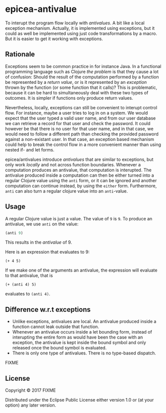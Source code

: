 # epicea-antivalue

To interupt the program flow locally with *antivalues*. A bit like a local exception mechanism. 
Actually, it is implemented using exceptions, but it could as well be implemented using just
code transformations by a macro. But it is easier to get it working with exceptions.

## Rationale

Exceptions seem to be common practice in for instance Java. In a functional programming language such as Clojure *the problem* is that they cause a lot of confusion: Should the result of the computation performed by a function be represented by a *return value*, or is it represented by an *exception* thrown by the function (or some function that it calls)? This is problematic, because it can be hard to simultaneously deal with these two types of outcomes. It is simpler if functions only produce return values.

Nevertheless, locally, exceptions can still be convenient to interupt control flow. For instance, maybe a user tries to log in on a system. We would expect that the user typed a valid user name, and from our user database we can retrieve a record for that user and check the password. It could however be that there is no user for that user name, and in that case, we would need to follow a different path than checking the provided password against a non-existant user. In that case, an exception based mechanism could help to break the control flow in a more convenient manner than using nested if- and let forms.

epicea/antivalues introduce *antivalues* that are similar to exceptions, but only work *locally* and not across function boundaries. Whenever a computation produces an antivalue, that computation is interupted. The antivalue produced inside a computation can then be either turned into a regular Clojure value using the ```anti``` form, or it can be ignored and another computation can continue instead, by using the ```either``` form. Furthermore, ```anti``` can also turn a regular clojure value into an ```anti```-value.

## Usage
A regular Clojure value is just a value. The value of ```9``` is ```9```. To produce an antivalue, we use ```anti``` on the value:
```clojure
(anti 9)
```
This results in the *antivalue* of 9.

Here is an expression that evaluates to 9:
```
(+ 4 5)
```
If we make one of the arguments an antivalue, the expression will evaluate to that antivalue, that is
```
(+ (anti 4) 5)
```
evaluates to ```(anti 4)```.






## Difference w.r.t exceptions

  * Unlike exceptions, antivalues are local. An antivalue produced inside a function cannot leak outside that function.
  * Whenever an antivalue occurs inside a let bounding form, instead of interupting the entire form as would have been the case with an exception, the antivalue is kept inside the bound symbol and only released once the bound symbol is evaluated.
  * There is only one type of antivalues. There is no type-based dispatch.

FIXME

## License

Copyright © 2017 FIXME

Distributed under the Eclipse Public License either version 1.0 or (at
your option) any later version.
